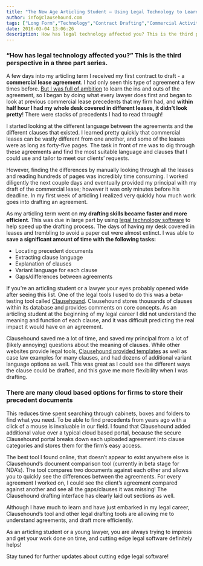 ```yaml
---
title: "The New Age Articling Student – Using Legal Technology to Learn and Draft More Efficiently"
author: info@clausehound.com
tags: ["Long Form","Technology","Contract Drafting","Commercial Activities","Clausehound"]
date: 2016-03-04 13:06:26
description: How has legal technology affected you? This is the third perspective in a three part series."
---
```




### “How has legal technology affected you?” This is the third perspective in a three part series.

 

A few days into my articling term I received my first contract to draft - a **commercial lease agreement**. I had only seen this type of agreement a few times before. [But I was full of ambition](https://www.canadianlawyermag.com/news/general/articling-is-a-go/269084) to learn the ins and outs of the agreement, so I began by doing what every lawyer does first and began to look at previous commercial lease precedents that my firm had, and **within half hour I had my whole desk covered in different leases, it didn’t look pretty**! There were stacks of precedents I had to read through!

 

I started looking at the different language between the agreements and the different clauses that existed. I learned pretty quickly that commercial leases can be vastly different from one another, and some of the leases were as long as forty-five pages. The task in front of me was to dig through these agreements and find the most suitable language and clauses that I could use and tailor to meet our clients’ requests. 

However, finding the differences by manually looking through all the leases and reading hundreds of pages was incredibly time consuming. I worked diligently the next couple days and eventually provided my principal with my draft of the commercial lease; however it was only minutes before his deadline. In my first week of articling I realized very quickly how much work goes into drafting an agreement.

 

As my articling term went on **my drafting skills became faster and more efficient**. This was due in large part by using [legal technology software](https://www.clausehound.com/documents/) to help speed up the drafting process. The days of having my desk covered in leases and trembling to avoid a paper cut were almost extinct. I was able to **save a significant amount of time with the following tasks:**

 

- Locating precedent documents
- Extracting clause language
- Explanation of clauses
- Variant language for each clause
- Gaps/differences between agreements

 

If you’re an articling student or a lawyer your eyes probably opened wide after seeing this list. One of the legal tools I used to do this was a beta-testing tool called [Clausehound](http://www.clausehound.com). Clausehound stores thousands of clauses within its database and provides comments on core concepts. As an articling student at the beginning of my legal career I did not understand the meaning and function of each clause, and it was difficult predicting the real impact it would have on an agreement. 

Clausehound saved me a lot of time, and saved my principal from a lot of (likely annoying) questions about the meaning of clauses. While other websites provide legal tools, [Clausehound provided templates](http://clausehound.com/documents/) as well as case law examples for many clauses, and had dozens of additional variant language options as well. This was great as I could see the different ways the clause could be drafted, and this gave me more flexibility when I was drafting.

 

### There are many cloud based options for firms to store their precedent documents

This reduces time spent searching through cabinets, boxes and folders to find what you need. To be able to find precedents from years ago with a click of a mouse is invaluable in our field. I found that Clausehound added additional value over a typical cloud based portal, because the secure Clausehound portal breaks down each uploaded agreement into clause categories and stores them for the firm’s easy access.

 

The best tool I found online, that doesn’t appear to exist anywhere else is Clausehound’s document comparison tool (currently in beta stage for NDA’s). The tool compares two documents against each other and allows you to quickly see the differences between the agreements. For every agreement I worked on, I could see the client’s agreement compared against another and see all the gaps/clauses it was missing! The Clausehound drafting interface has clearly laid out sections as well.

 

Although I have much to learn and have just embarked in my legal career, Clausehound’s tool and other legal drafting tools are allowing me to understand agreements, and draft more efficiently.

 

As an articling student or a young lawyer, you are always trying to impress and get your work done on time, and cutting edge legal software definitely helps!

 

Stay tuned for further updates about cutting edge legal software!
